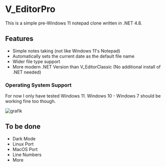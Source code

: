 # V_EditorPro

This is a simple pre-Windows 11 notepad clone written in .NET 4.8.

## Features

- Simple notes taking (not like Windows 11's Notepad)
- Automatically sets the current date as the default file name
- Wider file type support
- More modern .NET Version than V_EditorClassic (No additional install of .NET needed)

### Operating System Support

For now I only have tested Windows 11. Windows 10 - Windows 7 should be working fine too though.

![grafik](https://github.com/abrendan/V_EditorPro/assets/94894839/fc101bbe-5a99-411b-95c1-5d9389a9a48c)



## To be done

- Dark Mode
- Linux Port
- MacOS Port
- Line Numbers
- More
